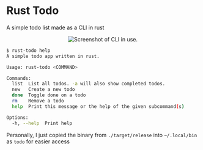 # Rust Todo
A simple todo list made as a CLI in rust

<p align="center">
  <img src="https://media.discordapp.net/attachments/858096635966914631/1166512846545375282/lc6BQc1.png?ex=654ac2bf&is=65384dbf&hm=75a2fedc3496c7571f158c79299840f41aba69eb942c915e6653c4ffb2291ec3&=" alt="Screenshot of CLI in use.">
</p>

```bash
$ rust-todo help
A simple todo app written in rust.

Usage: rust-todo <COMMAND>

Commands:
  list  List all todos. -a will also show completed todos.
  new   Create a new todo
  done  Toggle done on a todo
  rm    Remove a todo
  help  Print this message or the help of the given subcommand(s)

Options:
  -h, --help  Print help
```

Personally, I just copied the binary from `./target/release` into `~/.local/bin` as `todo` for easier access
